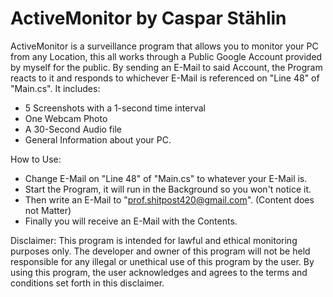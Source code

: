 # ActiveMonitor by Caspar Stählin
ActiveMonitor is a surveillance program that allows you to monitor your PC from any Location, this all works through a Public Google Account provided by myself for the public. By sending an E-Mail to said Account, the Program reacts to it and responds to whichever E-Mail is referenced on "Line 48" of "Main.cs". It includes:
  - 5 Screenshots with a 1-second time interval
  - One Webcam Photo
  - A 30-Second Audio file
  - General Information about your PC.

How to Use:
  - Change E-Mail on "Line 48" of "Main.cs" to whatever your E-Mail is.
  - Start the Program, it will run in the Background so you won't notice it.
  - Then write an E-Mail to "prof.shitpost420@gmail.com". (Content does not Matter)
  - Finally you will receive an E-Mail with the Contents.

Disclaimer: This program is intended for lawful and ethical monitoring purposes only. 
The developer and owner of this program will not be held responsible for any illegal or unethical use of this program by the user. By using this program, the user acknowledges and agrees to the terms and conditions set forth in this disclaimer.

